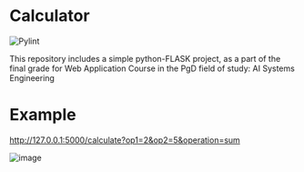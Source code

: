 # Calculator
![Pylint](https://github.com/JohnnyIronworker/Calculator/actions/workflows/pylint.yml/badge.svg)

This repository includes a simple python-FLASK project, as a part of the final grade for Web Application Course in the PgD field of study: AI Systems Engineering 

# Example 
http://127.0.0.1:5000/calculate?op1=2&op2=5&operation=sum

![image](https://github.com/user-attachments/assets/280cf252-1fec-42c9-b36e-c83f3f788953)
